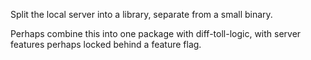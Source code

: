 Split the local server into a library, separate from a small binary.

Perhaps combine this into one package with diff-toll-logic, with server features
perhaps locked behind a feature flag.